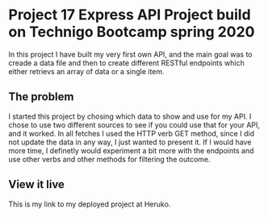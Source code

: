 # Project 17 Express API Project build on Technigo Bootcamp spring 2020

In this project I have built my very first own API, and the main goal was to creade a data file and then to create different RESTful endpoints which either retrievs an array of data or a single item. 

## The problem

I started this project by chosing which data to show and use for my API. 
I chose to use two different sources to see if you could use that for your API, and it worked. In all fetches I used the HTTP verb GET method, since I did not update the data in any way, I just wanted to present it. If I would have more time, I definetly would experiment a bit more with the endpoints and use other verbs and other methods for filtering the outcome. 

## View it live

This is my link to my deployed project at Heruko. 
